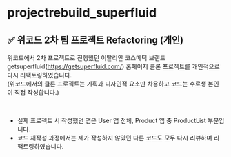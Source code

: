 # projectrebuild_superfluid

## ✅ 위코드 2차 팀 프로젝트 Refactoring (개인)
위코드에서 2차 프로젝트로 진행했던 이탈리안 코스메틱 브랜드 getsuperfluid(https://getsuperfluid.com/) 홈페이지 클론 프로젝트를 개인적으로 다시 리팩토링하였습니다. 
<br>
(위코드에서의 클론 프로젝트는 기획과 디자인적 요소만 차용하고 코드는 수료생 본인이 직접 작성합니다.)

<br>

- 실제 프로젝트 시 작성했던 앱은 User 앱 전체, Product 앱 중 ProductList 부분입니다. 
- 코드 재작성 과정에서는 제가 작성하지 않았던 다른 코드도 모두 다시 리뷰하며 리팩토링하였습니다. 
